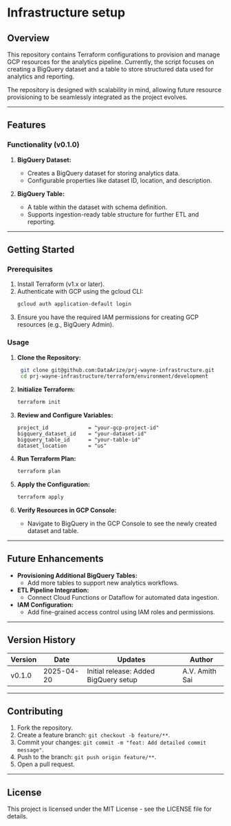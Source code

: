 # Infrastructure setup

## Overview

This repository contains Terraform configurations to provision and manage GCP resources for the analytics pipeline. Currently, the script focuses on creating a BigQuery dataset and a table to store structured data used for analytics and reporting.

The repository is designed with scalability in mind, allowing future resource provisioning to be seamlessly integrated as the project evolves.

---

## Features

### Functionality (v0.1.0)

1. **BigQuery Dataset:**

   - Creates a BigQuery dataset for storing analytics data.
   - Configurable properties like dataset ID, location, and description.

2. **BigQuery Table:**
   - A table within the dataset with schema definition.
   - Supports ingestion-ready table structure for further ETL and reporting.

---

## Getting Started

### Prerequisites

1. Install Terraform (v1.x or later).
2. Authenticate with GCP using the gcloud CLI:
   ```bash
   gcloud auth application-default login
   ```
3. Ensure you have the required IAM permissions for creating GCP resources (e.g., BigQuery Admin).

### Usage

1. **Clone the Repository:**

   ```bash
    git clone git@github.com:DataArize/prj-wayne-infrastructure.git
    cd prj-wayne-infrastructure/terraform/environment/development
   ```

2. **Initialize Terraform:**

   ```bash
   terraform init
   ```

3. **Review and Configure Variables:**

   ```hcl
   project_id             = "your-gcp-project-id"
   bigquery_dataset_id    = "your-dataset-id"
   bigquery_table_id      = "your-table-id"
   dataset_location       = "us"
   ```

4. **Run Terraform Plan:**

   ```bash
   terraform plan
   ```

5. **Apply the Configuration:**

   ```bash
   terraform apply
   ```

6. **Verify Resources in GCP Console:**

   - Navigate to BigQuery in the GCP Console to see the newly created dataset and table.

---

## Future Enhancements

- **Provisioning Additional BigQuery Tables:**
  - Add more tables to support new analytics workflows.
- **ETL Pipeline Integration:**
  - Connect Cloud Functions or Dataflow for automated data ingestion.
- **IAM Configuration:**
  - Add fine-grained access control using IAM roles and permissions.

---

## Version History

| Version | Date       | Updates                               | Author         |
| ------- | ---------- | ------------------------------------- | -------------- |
| v0.1.0  | 2025-04-20 | Initial release: Added BigQuery setup | A.V. Amith Sai |

---

## **Contributing**

1. Fork the repository.
2. Create a feature branch: `git checkout -b feature/**`.
3. Commit your changes: `git commit -m "feat: Add detailed commit message"`.
4. Push to the branch: `git push origin feature/**`.
5. Open a pull request.

---

## **License**

This project is licensed under the MIT License - see the LICENSE file for details.
